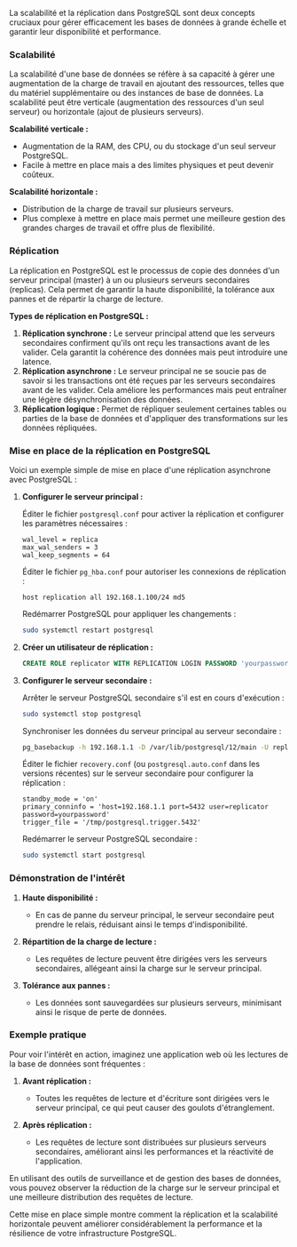 La scalabilité et la réplication dans PostgreSQL sont deux concepts cruciaux pour gérer efficacement les bases de données à grande échelle et garantir leur disponibilité et performance.

### Scalabilité

La scalabilité d'une base de données se réfère à sa capacité à gérer une augmentation de la charge de travail en ajoutant des ressources, telles que du matériel supplémentaire ou des instances de base de données. La scalabilité peut être verticale (augmentation des ressources d'un seul serveur) ou horizontale (ajout de plusieurs serveurs).

**Scalabilité verticale :**
- Augmentation de la RAM, des CPU, ou du stockage d'un seul serveur PostgreSQL.
- Facile à mettre en place mais a des limites physiques et peut devenir coûteux.

**Scalabilité horizontale :**
- Distribution de la charge de travail sur plusieurs serveurs.
- Plus complexe à mettre en place mais permet une meilleure gestion des grandes charges de travail et offre plus de flexibilité.

### Réplication

La réplication en PostgreSQL est le processus de copie des données d'un serveur principal (master) à un ou plusieurs serveurs secondaires (replicas). Cela permet de garantir la haute disponibilité, la tolérance aux pannes et de répartir la charge de lecture.

**Types de réplication en PostgreSQL :**
1. **Réplication synchrone :** Le serveur principal attend que les serveurs secondaires confirment qu'ils ont reçu les transactions avant de les valider. Cela garantit la cohérence des données mais peut introduire une latence.
2. **Réplication asynchrone :** Le serveur principal ne se soucie pas de savoir si les transactions ont été reçues par les serveurs secondaires avant de les valider. Cela améliore les performances mais peut entraîner une légère désynchronisation des données.
3. **Réplication logique :** Permet de répliquer seulement certaines tables ou parties de la base de données et d'appliquer des transformations sur les données répliquées.

### Mise en place de la réplication en PostgreSQL

Voici un exemple simple de mise en place d'une réplication asynchrone avec PostgreSQL :

1. **Configurer le serveur principal :**

   Éditer le fichier `postgresql.conf` pour activer la réplication et configurer les paramètres nécessaires :

   ```plaintext
   wal_level = replica
   max_wal_senders = 3
   wal_keep_segments = 64
   ```

   Éditer le fichier `pg_hba.conf` pour autoriser les connexions de réplication :

   ```plaintext
   host replication all 192.168.1.100/24 md5
   ```

   Redémarrer PostgreSQL pour appliquer les changements :

   ```bash
   sudo systemctl restart postgresql
   ```

2. **Créer un utilisateur de réplication :**

   ```sql
   CREATE ROLE replicator WITH REPLICATION LOGIN PASSWORD 'yourpassword';
   ```

3. **Configurer le serveur secondaire :**

   Arrêter le serveur PostgreSQL secondaire s'il est en cours d'exécution :

   ```bash
   sudo systemctl stop postgresql
   ```

   Synchroniser les données du serveur principal au serveur secondaire :

   ```bash
   pg_basebackup -h 192.168.1.1 -D /var/lib/postgresql/12/main -U replicator -v -P --wal-method=stream
   ```

   Éditer le fichier `recovery.conf` (ou `postgresql.auto.conf` dans les versions récentes) sur le serveur secondaire pour configurer la réplication :

   ```plaintext
   standby_mode = 'on'
   primary_conninfo = 'host=192.168.1.1 port=5432 user=replicator password=yourpassword'
   trigger_file = '/tmp/postgresql.trigger.5432'
   ```

   Redémarrer le serveur PostgreSQL secondaire :

   ```bash
   sudo systemctl start postgresql
   ```

### Démonstration de l'intérêt

1. **Haute disponibilité :**
   - En cas de panne du serveur principal, le serveur secondaire peut prendre le relais, réduisant ainsi le temps d'indisponibilité.

2. **Répartition de la charge de lecture :**
   - Les requêtes de lecture peuvent être dirigées vers les serveurs secondaires, allégeant ainsi la charge sur le serveur principal.

3. **Tolérance aux pannes :**
   - Les données sont sauvegardées sur plusieurs serveurs, minimisant ainsi le risque de perte de données.

### Exemple pratique

Pour voir l'intérêt en action, imaginez une application web où les lectures de la base de données sont fréquentes :

1. **Avant réplication :**
   - Toutes les requêtes de lecture et d'écriture sont dirigées vers le serveur principal, ce qui peut causer des goulots d'étranglement.

2. **Après réplication :**
   - Les requêtes de lecture sont distribuées sur plusieurs serveurs secondaires, améliorant ainsi les performances et la réactivité de l'application.

En utilisant des outils de surveillance et de gestion des bases de données, vous pouvez observer la réduction de la charge sur le serveur principal et une meilleure distribution des requêtes de lecture.

Cette mise en place simple montre comment la réplication et la scalabilité horizontale peuvent améliorer considérablement la performance et la résilience de votre infrastructure PostgreSQL.